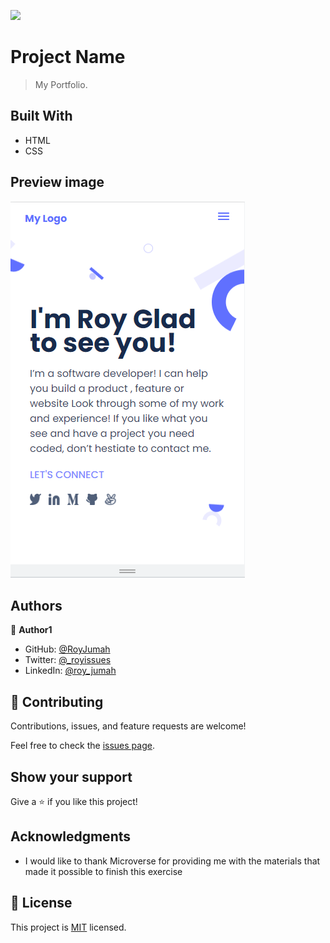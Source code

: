 ![](https://img.shields.io/badge/Microverse-blueviolet)

# Project Name


> My Portfolio.


## Built With

- HTML
- CSS


## Preview image

![alt text](https://raw.githubusercontent.com/RoyJumah/My-portfolio/c1d02b90c8e0a07e0400c37f678c415fd5169a9e/Images/preview-img.png)


## Authors

👤 **Author1**

- GitHub: [@RoyJumah](https://github.com/RoyJumah)
- Twitter: [@_royissues](https://twitter.com/_royissues)
- LinkedIn: [@roy_jumah](https://www.linkedin.com/in/roy-jumah/)

## 🤝 Contributing

Contributions, issues, and feature requests are welcome!

Feel free to check the [issues page](../../issues/).

## Show your support

Give a ⭐️ if you like this project!

## Acknowledgments

- I would like to thank Microverse for providing me with the materials that made it possible to finish this exercise

## 📝 License

This project is [MIT](./LICENSE) licensed.


